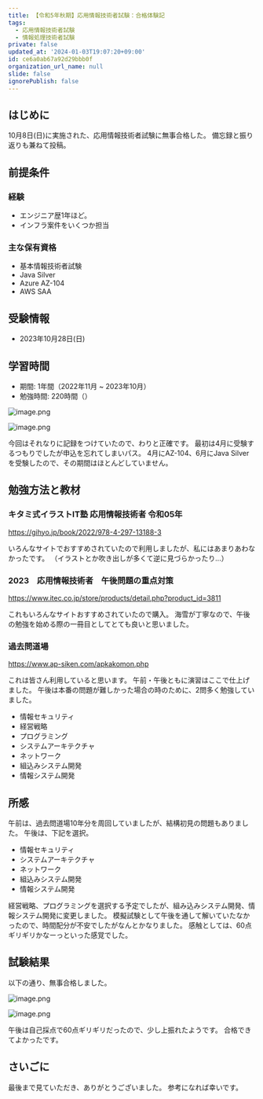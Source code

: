 ```yaml
---
title: 【令和5年秋期】応用情報技術者試験：合格体験記
tags:
  - 応用情報技術者試験
  - 情報処理技術者試験
private: false
updated_at: '2024-01-03T19:07:20+09:00'
id: ce6a0ab67a92d29bbb0f
organization_url_name: null
slide: false
ignorePublish: false
---
```

## はじめに
10月8日(日)に実施された、応用情報技術者試験に無事合格した。
備忘録と振り返りも兼ねて投稿。

## 前提条件
### 経験
- エンジニア歴1年ほど。
- インフラ案件をいくつか担当

### 主な保有資格
- 基本情報技術者試験
- Java Silver
- Azure AZ-104
- AWS SAA

## 受験情報
- 2023年10月28日(日)

## 学習時間

- 期間: 1年間（2022年11月 ~ 2023年10月）
- 勉強時間: 220時間（）

![image.png](https://qiita-image-store.s3.ap-northeast-1.amazonaws.com/0/2513223/8e9ec1c4-05f8-a598-e72c-a94d17d50071.png)

![image.png](https://qiita-image-store.s3.ap-northeast-1.amazonaws.com/0/2513223/7cf1494f-fb25-91f5-b5cb-d093ee9c47d0.png)


今回はそれなりに記録をつけていたので、わりと正確です。
最初は4月に受験するつもりでしたが申込を忘れてしまいパス。
4月にAZ-104、6月にJava Silver を受験したので、その期間はほとんどしていません。

## 勉強方法と教材
### キタミ式イラストIT塾 応用情報技術者 令和05年
https://gihyo.jp/book/2022/978-4-297-13188-3

いろんなサイトでおすすめされていたので利用しましたが、私にはあまりあわなかったです。
（イラストとか吹き出しが多くて逆に見づらかったり...）

### 2023　応用情報技術者　午後問題の重点対策
https://www.itec.co.jp/store/products/detail.php?product_id=3811

これもいろんなサイトおすすめされていたので購入。
海雪が丁寧なので、午後の勉強を始める際の一冊目としてとても良いと思いました。

### 過去問道場
https://www.ap-siken.com/apkakomon.php

これは皆さん利用していると思います。
午前・午後ともに演習はここで仕上げました。
午後は本番の問題が難しかった場合の時のために、2問多く勉強していました。
- 情報セキュリティ
- 経営戦略
- プログラミング
- システムアーキテクチャ
- ネットワーク
- 組込みシステム開発
- 情報システム開発

## 所感
午前は、過去問道場10年分を周回していましたが、結構初見の問題もありました。
午後は、下記を選択。
- 情報セキュリティ
- システムアーキテクチャ
- ネットワーク
- 組込みシステム開発
- 情報システム開発 

経営戦略、プログラミングを選択する予定でしたが、組み込みシステム開発、情報システム開発に変更しました。
模擬試験として午後を通して解いていたなかったので、時間配分が不安でしたがなんとかなりました。
感触としては、60点ギリギリかなーっといった感覚でした。

## 試験結果
以下の通り、無事合格しました。

![image.png](https://qiita-image-store.s3.ap-northeast-1.amazonaws.com/0/2513223/6efbbe74-dcd5-f46b-b07f-53c8d00755f0.png)

![image.png](https://qiita-image-store.s3.ap-northeast-1.amazonaws.com/0/2513223/324c79b9-fc93-f93d-2ffb-ef3331e5e00b.png)

午後は自己採点で60点ギリギリだったので、少し上振れたようです。
合格できてよかったです。

## さいごに
最後まで見ていただき、ありがとうございました。
参考になれば幸いです。





